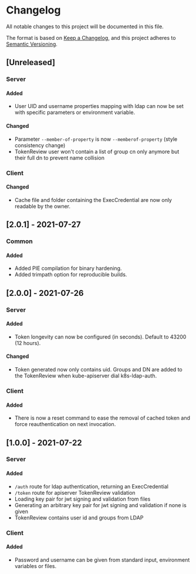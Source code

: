# Changelog

All notable changes to this project will be documented in this file.

The format is based on [Keep a Changelog](https://keepachangelog.com/en/1.0.0/),
and this project adheres to [Semantic Versioning](https://semver.org/spec/v2.0.0.html).

## [Unreleased]
### Server
#### Added
- User UID and username properties mapping with ldap can now be set with specific parameters or environment variable.

#### Changed
- Parameter `--member-of-property` is now `--memberof-property` (style consistency change)
- TokenReview user won't contain a list of group cn only anymore but their full dn to prevent name collision

### Client
#### Changed
- Cache file and folder containing the ExecCredential are now only readable by the owner.

## [2.0.1] - 2021-07-27
### Common
#### Added
- Added PIE compilation for binary hardening.
- Added trimpath option for reproducible builds.

## [2.0.0] - 2021-07-26
### Server
#### Added
- Token longevity can now be configured (in seconds). Default to 43200 (12 hours).

#### Changed
- Token generated now only contains uid. Groups and DN are added to the TokenReview when kube-apiserver dial k8s-ldap-auth.

### Client
#### Added
- There is now a reset command to ease the removal of cached token and force reauthentication on next invocation.

## [1.0.0] - 2021-07-22
### Server
#### Added
- `/auth` route for ldap authentication, returning an ExecCredential
- `/token` route for apiserver TokenReview validation
- Loading key pair for jwt signing and validation from files
- Generating an arbitrary key pair for jwt signing and validation if none is given
- TokenReview contains user id and groups from LDAP

### Client
#### Added
- Password and username can be given from standard input, environment variables or files.
